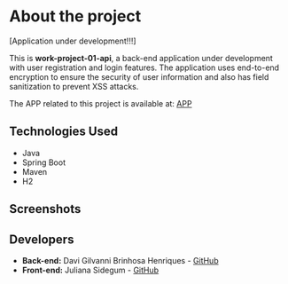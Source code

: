 # About the project

[Application under development!!!]

This is **work-project-01-api**, a back-end application under development with user registration and login features.
The application uses end-to-end encryption to ensure the security of user information and also has field sanitization to prevent XSS attacks.

The APP related to this project is available at:  [APP](https://github.com/jsidegum/work-project-01-app)

## Technologies Used

- Java
- Spring Boot
- Maven
- H2

## Screenshots

## Developers

- **Back-end:** Davi Gilvanni Brinhosa Henriques - [GitHub](https://github.com/DaviBrinhosa)
- **Front-end:** Juliana Sidegum - [GitHub](https://github.com/jsidegum)
